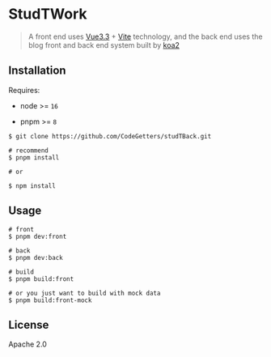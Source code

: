 # StudTWork

> A front end uses [Vue3.3](https://github.com/vuejs/core) + [Vite](https://github.com/element-plus/element-plus) technology, and the back end uses the blog front and back end system built by [koa2](https://github.com/koajs/koa)

## Installation

Requires:

- node >= `16`

- pnpm >= `8`

```shell
$ git clone https://github.com/CodeGetters/studTBack.git

# recommend
$ pnpm install

# or

$ npm install
```

## Usage

```shell
# front
$ pnpm dev:front

# back
$ pnpm dev:back

# build
$ pnpm build:front

# or you just want to build with mock data
$ pnpm build:front-mock
```

## License

Apache 2.0
